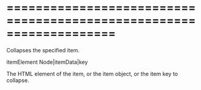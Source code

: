 <!--**
/*-------------------------------------------
    Auto-generated file. Do not modify.
-------------------------------------------

**-->
===================================================================
===================================================================

<!--shortDescription-->
Collapses the specified item.
<!--/shortDescription-->

<!--paramName1-->itemElement<!--/paramName1-->
<!--paramType1-->Node|itemData|key<!--/paramType1-->
<!--paramDescription1-->
The HTML element of the item, or the item object, or the item key to collapse.
<!--/paramDescription1-->

<!--fullDescription-->

<!--/fullDescription-->